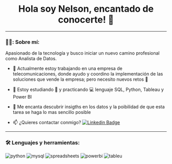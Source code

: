 <h1 align="center">Hola soy Nelson, encantado de conocerte! 👋</h1> 

<!--
**nmanegc/nmanegc** is a ✨ _special_ ✨ repository because its `README.md` (this file) appears on your GitHub profile.

Here are some ideas to get you started:

- 🔭 I’m currently working on ...
- 🌱 I’m currently learning ...
- 👯 I’m looking to collaborate on ...
- 🤔 I’m looking for help with ...
- 💬 Ask me about ...
- 📫 How to reach me: ...
- 😄 Pronouns: ...
- ⚡ Fun fact: ...
-->

---
 <div id="header" align="left">

### 👨‍💻: Sobre mí: 
Apasionado de la tecnología y busco iniciar un nuevo camino profesional como Analista de Datos.

* :telescope: Actualmente estoy trabajando en una empresa de telecomunicaciones, donde ayudo y coordino la implementación de las soluciones que vende la empresa; pero necesito nuevos retos :muscle:

* :seedling: Estoy estudiando :blue_book: y practicando :computer: lenguaje SQL, Python, Tableau y Power BI

* :heartbeat: Me encanta descubrir insigths en los datos y la poibilidad de que esta tarea se haga lo mas sencillo posible

* :mailbox: ¿Quieres contactar conmigo? [![Linkedin Badge](https://img.shields.io/badge/-Nelson-blue?style=flat&logo=Linkedin&logoColor=white)](https://www.linkedin.com/in/nelson-garcia-acuña/)

---

### :hammer_and_wrench: Lenguajes y herramientas:

<div id="header" align="left">
    <img decoding="async" src="https://img.shields.io/badge/Python-3776AB?style=for-the-badge&logo=python&logoColor=white" alt="python"/>
  </a>
    <img decoding="async" src="https://img.shields.io/badge/MySQL-6DB33F?style=for-the-badge&logo=mysql&logoColor=white" alt="mysql"/>
  </a>
 <img decoding="async" src="https://img.shields.io/badge/Spreadsheets-217346?style=for-the-badge&logo=microsoft-excel&logoColor=white" alt="spreadsheets"/>
  </a>
 <img decoding="async" src="https://img.shields.io/badge/Power_BI-FFBE00?style=for-the-badge&logo=Power-BI&logoColor=white" alt="powerbi"/>
  </a>
  </a>
 <img decoding="async" src="https://img.shields.io/badge/Tableu-181818?style=for-the-badge&logo=Tableu&logoColor=white" alt="tableu"/>
  </a>
</div>
